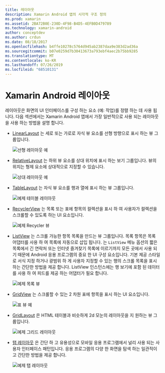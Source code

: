 ```yaml
---
title: 레이아웃
description: Xamarin Android 앱의 시각적 구조 정의
ms.prod: xamarin
ms.assetid: 2BA72B0E-230D-4F98-B4D5-4EFB0D479789
ms.technology: xamarin-android
author: conceptdev
ms.author: crdun
ms.date: 08/18/2017
ms.openlocfilehash: b4ffe10278c5764d945ab2387daa9e383d2ad36a
ms.sourcegitcommit: b07e0259d7b30413673a793ebf4aec2b75bb9285
ms.translationtype: MT
ms.contentlocale: ko-KR
ms.lasthandoff: 07/26/2019
ms.locfileid: "68510131"
---
```

# <a name="xamarinandroid-layouts"></a>Xamarin Android 레이아웃

레이아웃은 화면의 UI 인터페이스를 구성 하는 요소 (예: 작업)를 정렬 하는 데 사용 됩니다. 다음 섹션에서는 Xamarin Android 앱에서 가장 일반적으로 사용 되는 레이아웃을 사용 하는 방법을 설명 합니다.

-   [LinearLayout](~/android/user-interface/layouts/linear-layout.md) 는 세로 또는 가로로 자식 뷰 요소를 선형 방향으로 표시 하는 뷰 그룹입니다.

    ![선형 레이아웃 예](images/linear-layout.png)

-   [RelativeLayout](~/android/user-interface/layouts/relative-layout.md) 는 하위 뷰 요소를 상대 위치에 표시 하는 보기 그룹입니다. 뷰의 위치는 형제 요소에 상대적으로 지정할 수 있습니다.

    ![상대 레이아웃 예](images/relative-layout.png)

-   [TableLayout](~/android/user-interface/layouts/table-layout.md) 는 자식 뷰 요소를 행과 열에 표시 하는 뷰 그룹입니다.

    ![예제 테이블 레이아웃](images/table-layout.png)

-   [RecyclerView](~/android/user-interface/layouts/recycler-view/index.md) 는 목록 또는 표에 항목의 컬렉션을 표시 하 여 사용자가 컬렉션을 스크롤할 수 있도록 하는 UI 요소입니다.

    ![예제 Recycler 뷰](images/recycler-view.png)

-   [ListView](~/android/user-interface/layouts/list-view/index.md) 는 스크롤 가능한 항목 목록을 만드는 뷰 그룹입니다. 목록 항목은 목록 어댑터를 사용 하 여 목록에 자동으로 삽입 됩니다. 는 `ListView` 메뉴 옵션의 짧은 목록에서 긴 연락처 또는 인터넷 즐겨찾기 목록에 이르기까지 모든 곳에서 사용 되기 때문에 Android 응용 프로그램의 중요 한 UI 구성 요소입니다. 기본 제공 스타일로 서식 지정 하거나 광범위 하 게 사용자 지정할 수 있는 행의 스크롤 목록을 표시 하는 간단한 방법을 제공 합니다. ListView 인스턴스에는 행 보기에 포함 된 데이터를 사용 하 여 피드를 제공 하는 어댑터가 필요 합니다.

    ![예제 목록 뷰](images/list-view.png)

-   [GridView](~/android/user-interface/layouts/grid-view.md) 는 스크롤할 수 있는 2 차원 표에 항목을 표시 하는 UI 요소입니다.

    ![표 뷰 예](images/grid-view.png)

-   [GridLayout](~/android/user-interface/layouts/grid-layout.md) 은 HTML 테이블과 비슷하게 2d 모눈의 레이아웃을 지 원하는 뷰 그룹입니다.

    ![예제 그리드 레이아웃](images/grid-layout.png)

-   [탭 레이아웃](~/android/user-interface/layouts/tab-layout/index.md) 은 간단 하 고 유용성으로 모바일 응용 프로그램에서 널리 사용 되는 사용자 인터페이스 패턴입니다. 응용 프로그램의 다양 한 화면을 탐색 하는 일관적이 고 간단한 방법을 제공 합니다.

    ![예제 탭 레이아웃](images/tabbed-layout.png)
 
